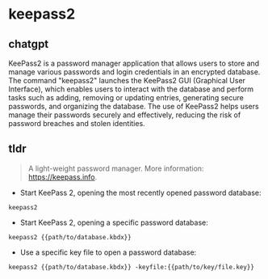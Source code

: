 # keepass2 
## chatgpt 
KeePass2 is a password manager application that allows users to store and manage various passwords and login credentials in an encrypted database. The command "keepass2" launches the KeePass2 GUI (Graphical User Interface), which enables users to interact with the database and perform tasks such as adding, removing or updating entries, generating secure passwords, and organizing the database. The use of KeePass2 helps users manage their passwords securely and effectively, reducing the risk of password breaches and stolen identities. 

## tldr 
 
> A light-weight password manager.
> More information: <https://keepass.info>.

- Start KeePass 2, opening the most recently opened password database:

`keepass2`

- Start KeePass 2, opening a specific password database:

`keepass2 {{path/to/database.kbdx}}`

- Use a specific key file to open a password database:

`keepass2 {{path/to/database.kbdx}} -keyfile:{{path/to/key/file.key}}`
